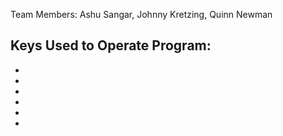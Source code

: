 Team Members: Ashu Sangar, Johnny Kretzing, Quinn Newman

Keys Used to Operate Program: 
-
-
-
-
-
-
-

